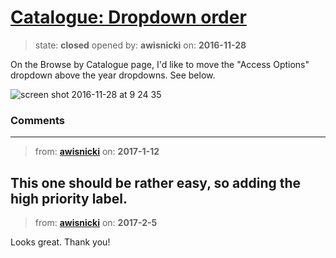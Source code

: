 # [Catalogue: Dropdown order](https://github.com/livingstoneonline/livingstoneonline/issues/113)

> state: **closed** opened by: **awisnicki** on: **2016-11-28**

On the Browse by Catalogue page, I&#x27;d like to move the &quot;Access Options&quot; dropdown above the year dropdowns. See below.

![screen shot 2016-11-28 at 9 24 35](https://cloud.githubusercontent.com/assets/12518623/20673992/cef689f8-b54c-11e6-93a7-63066ec30251.png)


### Comments

---
> from: [**awisnicki**](https://github.com/livingstoneonline/livingstoneonline/issues/113#issuecomment-272271405) on: **2017-1-12**

This one should be rather easy, so adding the high priority label.
---
> from: [**awisnicki**](https://github.com/livingstoneonline/livingstoneonline/issues/113#issuecomment-277573186) on: **2017-2-5**

Looks great. Thank you!

